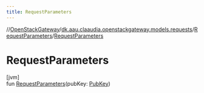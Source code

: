 ```yaml
---
title: RequestParameters
---
```

//[OpenStackGateway](../../../index.html)/[dk.aau.claaudia.openstackgateway.models.requests](../index.html)/[RequestParameters](index.html)/[RequestParameters](-request-parameters.html)



# RequestParameters



[jvm]\
fun [RequestParameters](-request-parameters.html)(pubKey: [PubKey](../-pub-key/index.html))




